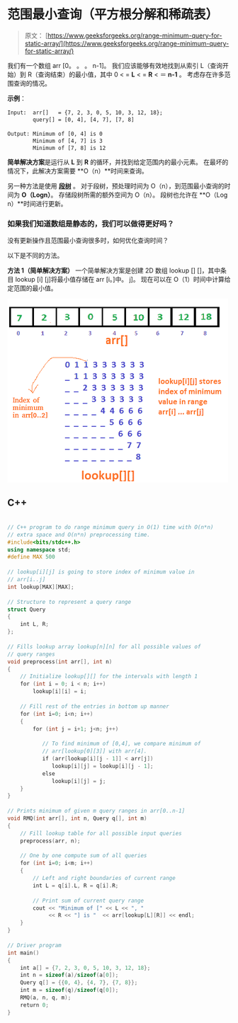 # 范围最小查询（平方根分解和稀疏表）

> 原文： [https://www.geeksforgeeks.org/range-minimum-query-for-static-array/](https://www.geeksforgeeks.org/range-minimum-query-for-static-array/)

我们有一个数组 arr [0。 。 。 n-1]。 我们应该能够有效地找到从索引 L（查询开始）到 R（查询结束）的最小值，其中 0 < = **L** < = **R** < ＝ **n-1** 。 考虑存在许多范围查询的情况。

**示例**：

```
Input:  arr[]   = {7, 2, 3, 0, 5, 10, 3, 12, 18};
        query[] = [0, 4], [4, 7], [7, 8]

Output: Minimum of [0, 4] is 0
        Minimum of [4, 7] is 3
        Minimum of [7, 8] is 12

```

**简单解决方案**是运行从 **L** 到 **R** 的循环，并找到给定范围内的最小元素。 在最坏的情况下，此解决方案需要 **O（n）**时间来查询。

另一种方法是使用 [**段树**](https://www.geeksforgeeks.org/segment-tree-set-1-range-minimum-query/) 。 对于段树，预处理时间为 O（n），到范围最小查询的时间为 **O（Logn）**。 存储段树所需的额外空间为 O（n）。 段树也允许在 **O（Log n）**时间进行更新。

### 如果我们知道数组是静态的，我们可以做得更好吗？

没有更新操作且范围最小查询很多时，如何优化查询时间？

以下是不同的方法。

**方法 1（简单解决方案）**
一个简单解决方案是创建 2D 数组 lookup [] []，其中条目 lookup [i] [j]将最小值存储在 arr [i。]中。 j]。 现在可以在 O（1）时间中计算给定范围的最小值。

![rmqsimple](img/fd8f808a3cacfafa2ef825414df82dfb.png)

## C++ 

```cpp

// C++ program to do range minimum query in O(1) time with O(n*n) 
// extra space and O(n*n) preprocessing time. 
#include<bits/stdc++.h> 
using namespace std; 
#define MAX 500 

// lookup[i][j] is going to store index of minimum value in 
// arr[i..j] 
int lookup[MAX][MAX]; 

// Structure to represent a query range 
struct Query 
{ 
    int L, R; 
}; 

// Fills lookup array lookup[n][n] for all possible values of 
// query ranges 
void preprocess(int arr[], int n) 
{ 
    // Initialize lookup[][] for the intervals with length 1 
    for (int i = 0; i < n; i++) 
        lookup[i][i] = i; 

    // Fill rest of the entries in bottom up manner 
    for (int i=0; i<n; i++) 
    { 
        for (int j = i+1; j<n; j++) 

           // To find minimum of [0,4], we compare minimum of 
           // arr[lookup[0][3]] with arr[4]. 
           if (arr[lookup[i][j - 1]] < arr[j]) 
              lookup[i][j] = lookup[i][j - 1]; 
           else
              lookup[i][j] = j; 
    } 
} 

// Prints minimum of given m query ranges in arr[0..n-1] 
void RMQ(int arr[], int n, Query q[], int m) 
{ 
    // Fill lookup table for all possible input queries 
    preprocess(arr, n); 

    // One by one compute sum of all queries 
    for (int i=0; i<m; i++) 
    { 
        // Left and right boundaries of current range 
        int L = q[i].L, R = q[i].R; 

        // Print sum of current query range 
        cout << "Minimum of [" << L << ", "
             << R << "] is "  << arr[lookup[L][R]] << endl; 
    } 
} 

// Driver program 
int main() 
{ 
    int a[] = {7, 2, 3, 0, 5, 10, 3, 12, 18}; 
    int n = sizeof(a)/sizeof(a[0]); 
    Query q[] = {{0, 4}, {4, 7}, {7, 8}}; 
    int m = sizeof(q)/sizeof(q[0]); 
    RMQ(a, n, q, m); 
    return 0; 
} 

```